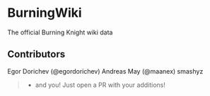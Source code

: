 # BurningWiki

The official Burning Knight wiki data


## Contributors

Egor Dorichev (@egordorichev)
Andreas May (@maanex)
smashyz

> + and you! Just open a PR with your additions!
